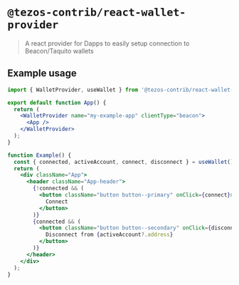 # `@tezos-contrib/react-wallet-provider`

> A react provider for Dapps to easily setup connection to Beacon/Taquito wallets

## Example usage

```jsx
import { WalletProvider, useWallet } from '@tezos-contrib/react-wallet-provider';

export default function App() {
  return (
    <WalletProvider name="my-example-app" clientType="beacon">
      <App />
    </WalletProvider>
  );
}

function Example() {
  const { connected, activeAccount, connect, disconnect } = useWallet();
  return (
    <div className="App">
      <header className="App-header">
        {!connected && (
          <button className="button button--primary" onClick={connect}>
            Connect
          </button>
        )}
        {connected && (
          <button className="button button--secondary" onClick={disconnect}>
            Disconnect from {activeAccount?.address}
          </button>
        )}
      </header>
    </div>
  );
}
```
